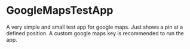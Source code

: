 GoogleMapsTestApp
=================

A very simple and small test app for google maps. Just shows a pin at a defined position. A custom google maps key is recommended to run the app.